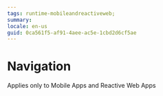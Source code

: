 ```yaml
---
tags: runtime-mobileandreactiveweb;  
summary: 
locale: en-us
guid: 0ca561f5-af91-4aee-ac5e-1cbd2d6cf5ae
---
```


# Navigation

<div class="info" markdown="1">

Applies only to Mobile Apps and Reactive Web Apps

</div>
